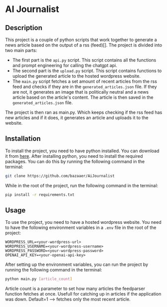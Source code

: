 # AI Journalist

## Description

This project is a couple of python scripts that work together to generate a news article based on the output of a rss (feed)[]. The project is divided into two main parts:

- The first part is the `api.py` script. This script contains all the functions and prompt engineering for calling the chatgpt api.
- The second part is the `upload.py` script. This script contains functions to upload the generated article to the hosted wordpress website.
- The `main.py` script fetches a set amount of recent articles from the rss feed and checks if they are in the `generated_articles.json` file. If they are not, it generates an image that is politically neutral and a news article based on the article's content. The article is then saved in the `generated_articles.json` file.

The project is then ran as main.py. Which keeps checking if the rss feed has new articles and if it does, it generates an article and uploads it to the website.

## Installation

To install the project, you need to have python installed. You can download it from [here](https://www.python.org/downloads/). After installing python, you need to install the required packages. You can do this by running the following command in the terminal:

```bash
git clone https://github.com/bazaaer/AiJournalist
```

While in the root of the project, run the following command in the terminal:

```bash
pip install -r requirements.txt
```

## Usage

To use the project, you need to have a hosted wordpress website. You need to have the following environment variables in a `.env` file in the root of the project:

```env
WORDPRESS_URL=<your-wordpress-url>
WORDPRESS_USERNAME=<your-wordpress-username>
WORDPRESS_PASSWORD=<your-wordpress-password>
OPENAI_API_KEY=<your-openai-api-key>
```

After setting up the environment variables, you can run the project by running the following command in the terminal:

```bash
python main.py [article_count]
```
Article count is a parameter to set how many articles the feedparser function fetches at once. Usefull for catching up in articles if the application was down. Default=1 --> fetches only the most recent article.
